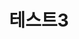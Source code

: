 ---
title:  "테스트3"
excerpt: "test3"
tags:
categories:
last_modified_at: 2019-04-13T08:06:00-05:00
---